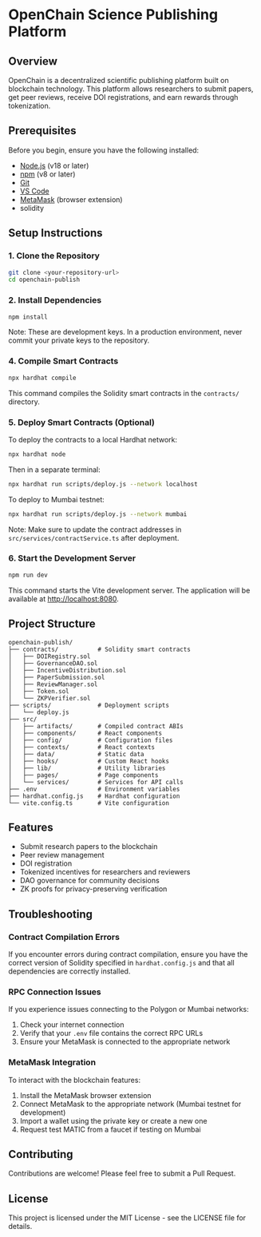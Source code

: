 
# OpenChain Science Publishing Platform

## Overview
OpenChain is a decentralized scientific publishing platform built on blockchain technology. This platform allows researchers to submit papers, get peer reviews, receive DOI registrations, and earn rewards through tokenization.

## Prerequisites
Before you begin, ensure you have the following installed:
- [Node.js](https://nodejs.org/) (v18 or later)
- [npm](https://www.npmjs.com/) (v8 or later)
- [Git](https://git-scm.com/)
- [VS Code](https://code.visualstudio.com/)
- [MetaMask](https://metamask.io/) (browser extension)
- solidity

## Setup Instructions

### 1. Clone the Repository
```bash
git clone <your-repository-url>
cd openchain-publish
```

### 2. Install Dependencies
```bash
npm install
```



Note: These are development keys. In a production environment, never commit your private keys to the repository.

### 4. Compile Smart Contracts
```bash
npx hardhat compile
```

This command compiles the Solidity smart contracts in the `contracts/` directory.

### 5. Deploy Smart Contracts (Optional)
To deploy the contracts to a local Hardhat network:

```bash
npx hardhat node
```

Then in a separate terminal:

```bash
npx hardhat run scripts/deploy.js --network localhost
```

To deploy to Mumbai testnet:

```bash
npx hardhat run scripts/deploy.js --network mumbai
```

Note: Make sure to update the contract addresses in `src/services/contractService.ts` after deployment.

### 6. Start the Development Server
```bash
npm run dev
```

This command starts the Vite development server. The application will be available at [http://localhost:8080](http://localhost:8080).

## Project Structure

```
openchain-publish/
├── contracts/           # Solidity smart contracts
│   ├── DOIRegistry.sol
│   ├── GovernanceDAO.sol
│   ├── IncentiveDistribution.sol
│   ├── PaperSubmission.sol
│   ├── ReviewManager.sol
│   ├── Token.sol
│   └── ZKPVerifier.sol
├── scripts/             # Deployment scripts
│   └── deploy.js
├── src/
│   ├── artifacts/       # Compiled contract ABIs
│   ├── components/      # React components
│   ├── config/          # Configuration files
│   ├── contexts/        # React contexts
│   ├── data/            # Static data
│   ├── hooks/           # Custom React hooks
│   ├── lib/             # Utility libraries
│   ├── pages/           # Page components
│   └── services/        # Services for API calls
├── .env                 # Environment variables
├── hardhat.config.js    # Hardhat configuration
└── vite.config.ts       # Vite configuration
```

## Features
- Submit research papers to the blockchain
- Peer review management
- DOI registration
- Tokenized incentives for researchers and reviewers
- DAO governance for community decisions
- ZK proofs for privacy-preserving verification

## Troubleshooting

### Contract Compilation Errors
If you encounter errors during contract compilation, ensure you have the correct version of Solidity specified in `hardhat.config.js` and that all dependencies are correctly installed.

### RPC Connection Issues
If you experience issues connecting to the Polygon or Mumbai networks:
1. Check your internet connection
2. Verify that your `.env` file contains the correct RPC URLs
3. Ensure your MetaMask is connected to the appropriate network

### MetaMask Integration
To interact with the blockchain features:
1. Install the MetaMask browser extension
2. Connect MetaMask to the appropriate network (Mumbai testnet for development)
3. Import a wallet using the private key or create a new one
4. Request test MATIC from a faucet if testing on Mumbai

## Contributing
Contributions are welcome! Please feel free to submit a Pull Request.

## License
This project is licensed under the MIT License - see the LICENSE file for details.
